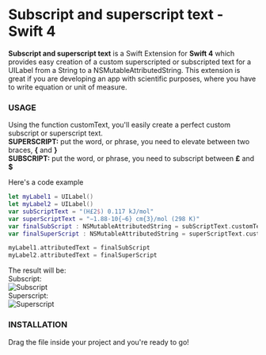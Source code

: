 # Subscript and superscript text - Swift 4
**Subscript and superscript text** is a Swift Extension for **Swift 4** which provides easy creation of a custom superscripted or subscripted text for 
a UILabel from a String to a NSMutableAttributedString. This extension is great if you are developing an app with scientific purposes, 
where you have to write equation or unit of measure.

### USAGE
Using the function customText, you'll easily create a perfect custom subscript or superscript text.
</br>**SUPERSCRIPT:** put the word, or phrase, you need to elevate between two braces, **{** and **}**
</br>**SUBSCRIPT:** put the word, or phrase, you need to subscript between **£** and **$**

Here's a code example
```swift
let myLabel1 = UILabel()
let myLabel2 = UILabel()
var subScriptText = "(H£2$) 0.117 kJ/mol"
var superScriptText = "−1.88·10{−6} cm{3}/mol (298 K)"
var finalSubScript : NSMutableAttributedString = subScriptText.customText()
var finalSuperScript : NSMutableAttributedString = superScriptText.customText()

myLabel1.attributedText = finalSubScript
myLabel2.attributedText = finalSuperScript
```
The result will be:</br>
Subscript:</br>
![Subscript](http://i66.tinypic.com/aad9ae.png)
</br>Superscript:</br>
![Superscript](http://i65.tinypic.com/iyietk.png)

### INSTALLATION
Drag the file inside your project and you're ready to go!

